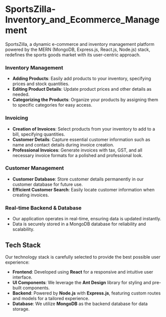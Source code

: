 # SportsZilla-Inventory_and_Ecommerce_Management
SportsZilla, a dynamic e-commerce and inventory management platform powered by the MERN (MongoDB, Express.js, React.js, Node.js) stack, redefines the sports goods market with its user-centric approach.

### Inventory Management

- **Adding Products**: Easily add products to your inventory, specifying prices and stock quantities.
- **Editing Product Details**: Update product prices and other details as needed.
- **Categorizing the Products**: Organize your products by assigning them to specific categories for easy access.

### Invoicing

- **Creation of Invoices**: Select products from your inventory to add to a bill, specifying quantities.
- **Customer Details**: Capture essential customer information such as name and contact details during invoice creation.
- **Professional Invoices**: Generate invoices with tax, GST, and all necessary invoice formats for a polished and professional look.

### Customer Management

- **Customer Database**: Store customer details permanently in our customer database for future use.
- **Efficient Customer Search**: Easily locate customer information when creating invoices.

### Real-time Backend & Database

- Our application operates in real-time, ensuring data is updated instantly.
- Data is securely stored in a MongoDB database for reliability and scalability.

## Tech Stack

Our technology stack is carefully selected to provide the best possible user experience:

- **Frontend**: Developed using **React** for a responsive and intuitive user interface.
- **UI Components**: We leverage the **Ant Design** library for styling and pre-built components.
- **Backend**: Powered by **Node.js** with **Express.js**, featuring custom routes and models for a tailored experience.
- **Database**: We utilize **MongoDB** as the backend database for data storage.
